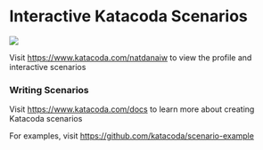 # Interactive Katacoda Scenarios

[![](http://shields.katacoda.com/katacoda/natdanaiw/count.svg)](https://www.katacoda.com/natdanaiw "Get your profile on Katacoda.com")

Visit https://www.katacoda.com/natdanaiw to view the profile and interactive scenarios

### Writing Scenarios
Visit https://www.katacoda.com/docs to learn more about creating Katacoda scenarios

For examples, visit https://github.com/katacoda/scenario-example
